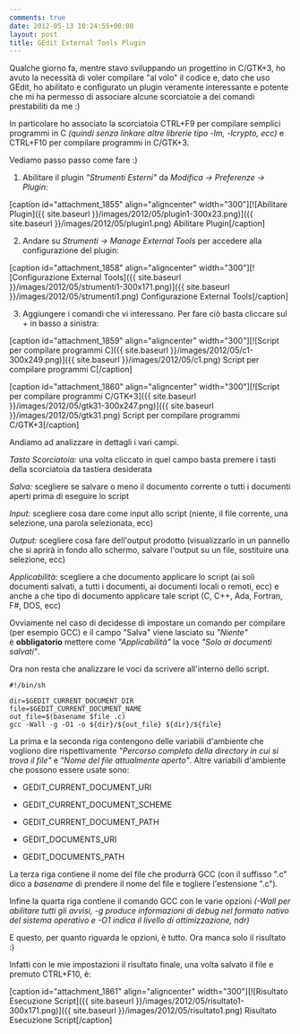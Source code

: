```yaml
---
comments: true
date: 2012-05-13 10:24:55+00:00
layout: post
title: GEdit External Tools Plugin
---
```


Qualche giorno fa, mentre stavo sviluppando un progettino in C/GTK+3, ho avuto la necessità di voler compilare "al volo" il codice e, dato che uso GEdit, ho abilitato e configurato un plugin veramente interessante e potente che mi ha permesso di associare alcune scorciatoie a dei comandi prestabiliti da me :)

In particolare ho associato la scorciatoia CTRL+F9 per compilare semplici programmi in C _(quindi senza linkare altre librerie tipo -lm, -lcrypto, ecc)_ e CTRL+F10 per compilare programmi in C/GTK+3.

Vediamo passo passo come fare :)

<!-- more -->

1. Abilitare il plugin _"Strumenti Esterni"_ da _Modifica -> Preferenze -> Plugin_:

[caption id="attachment_1855" align="aligncenter" width="300"][![Abilitare Plugin]({{ site.baseurl }}/images/2012/05/plugin1-300x23.png)]({{ site.baseurl }}/images/2012/05/plugin1.png) Abilitare Plugin[/caption]

2. Andare su _Strumenti -> Manage External Tools_ per accedere alla configurazione del plugin:

[caption id="attachment_1858" align="aligncenter" width="300"][![Configurazione External Tools]({{ site.baseurl }}/images/2012/05/strumenti1-300x171.png)]({{ site.baseurl }}/images/2012/05/strumenti1.png) Configurazione External Tools[/caption]

3. Aggiungere i comandi che vi interessano. Per fare ciò basta cliccare sul + in basso a sinistra:

[caption id="attachment_1859" align="aligncenter" width="300"][![Script per compilare programmi C]({{ site.baseurl }}/images/2012/05/c1-300x249.png)]({{ site.baseurl }}/images/2012/05/c1.png) Script per compilare programmi C[/caption]

[caption id="attachment_1860" align="aligncenter" width="300"][![Script per compilare programmi C/GTK+3]({{ site.baseurl }}/images/2012/05/gtk31-300x247.png)]({{ site.baseurl }}/images/2012/05/gtk31.png) Script per compilare programmi C/GTK+3[/caption]

Andiamo ad analizzare in dettagli i vari campi.

_Tasto Scorciatoia:_ una volta cliccato in quel campo basta premere i tasti della scorciatoia da tastiera desiderata

_Salva:_ scegliere se salvare o meno il documento corrente o tutti i documenti aperti prima di eseguire lo script

_Input:_ scegliere cosa dare come input allo script (niente, il file corrente, una selezione, una parola selezionata, ecc)

_Output:_ scegliere cosa fare dell'output prodotto (visualizzarlo in un pannello che si aprirà in fondo allo schermo, salvare l'output su un file, sostituire una selezione, ecc)

_Applicabilità:_ scegliere a che documento applicare lo script (ai soli documenti salvati, a tutti i documenti, ai documenti locali o remoti, ecc) e anche a che tipo di documento applicare tale script (C, C++, Ada, Fortran, F#, DOS, ecc)

Ovviamente nel caso di decidesse di impostare un comando per compilare (per esempio GCC) e il campo "Salva" viene lasciato su _"Niente"_ è **obbligatorio** mettere come _"Applicabilità"_ la voce _"Solo ai documenti salvati"_.

Ora non resta che analizzare le voci da scrivere all'interno dello script.

    
    #!/bin/sh
    
    dir=$GEDIT_CURRENT_DOCUMENT_DIR
    file=$GEDIT_CURRENT_DOCUMENT_NAME
    out_file=$(basename $file .c)
    gcc -Wall -g -O1 -o ${dir}/${out_file} ${dir}/${file}


La prima e la seconda riga contengono delle variabili d'ambiente che vogliono dire rispettivamente _"Percorso completo della directory in cui si trova il file"_ e _"Nome del file attualmente aperto"_. Altre variabili d'ambiente che possono essere usate sono:



	
  * GEDIT_CURRENT_DOCUMENT_URI

	
  * GEDIT_CURRENT_DOCUMENT_SCHEME

	
  * GEDIT_CURRENT_DOCUMENT_PATH

	
  * GEDIT_DOCUMENTS_URI

	
  * GEDIT_DOCUMENTS_PATH


La terza riga contiene il nome del file che produrrà GCC (con il suffisso ".c" dico a _basename_ di prendere il nome del file e togliere l'estensione ".c").

Infine la quarta riga contiene il comando GCC con le varie opzioni _(-Wall per abilitare tutti gli avvisi, -g produce informazioni di debug nel formato nativo del sistema operativo e -O1 indica il livello di ottimizzazione, ndr)_

E questo, per quanto riguarda le opzioni, è tutto. Ora manca solo il risultato :)

Infatti con le mie impostazioni il risultato finale, una volta salvato il file e premuto CTRL+F10, è:

[caption id="attachment_1861" align="aligncenter" width="300"][![Risultato Esecuzione Script]({{ site.baseurl }}/images/2012/05/risultato1-300x171.png)]({{ site.baseurl }}/images/2012/05/risultato1.png) Risultato Esecuzione Script[/caption]


